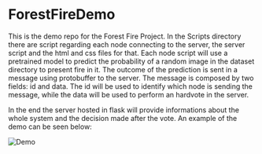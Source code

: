 # ForestFireDemo


This is the demo repo for the Forest Fire Project.
In the Scripts directory there are script regarding each node connecting to the server, the server script and the html and css files for that.
Each node script will use a pretrained model to predict the probability of a random image in the dataset directory to present fire in it.
The outcome of the prediction is sent in a message using protobuffer to the server. The message is composed by two fields: id and data.
The id will be used to identify which node is sending the message, while the data will be used to perform an hardvote in the server.

In the end the server hosted in flask will provide informations about the whole system and the decision made after the vote.
An example of the demo can be seen below:

![Demo](https://github.com/Immaioz/ForestFireDemo/assets/49716352/a239d09d-43d4-44b8-a481-90d1d401db32)
